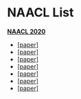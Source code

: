 <h1>NAACL List</h1>


<strong>[NAACL 2020](https://www.aclweb.org/anthology/events/naacl-2021/)</strong>
<ul>
<li><a href="Noisy Self-Knowledge Distillation for Text Summarization"><a href="https://www.aclweb.org/anthology/2021.naacl-main.56/">[paper]</a>
<li><a href="Source and Target Bidirectional Knowledge Distillation for End-to-end Speech Translation"><a href="https://www.aclweb.org/anthology/2021.naacl-main.150/">[paper]</a>
<li><a href="Data and Model Distillation as a Solution for Domain-transferable Fact Verification"><a href="https://www.aclweb.org/anthology/2021.naacl-main.360/">[paper]</a>
<li><a href="Multi-Grained Knowledge Distillation for Named Entity Recognition"><a href="https://www.aclweb.org/anthology/2021.naacl-main.454/">[paper]</a>
<li><a href="Sampling and Filtering of Neural Machine Translation Distillation Data [workshop]"><a href="https://www.aclweb.org/anthology/2021.naacl-srw.1/">[paper]</a>
<li><a href="Modality-specific Distillation[workshop]"><a href="https://www.aclweb.org/anthology/2021.maiworkshop-1.7/">[paper]</a>
<li><a href="View Distillation with Unlabeled Data for Extracting Adverse Drug Effects from User-Generated Data
[workshop]"><a href="https://www.aclweb.org/anthology/2021.smm4h-1.2/">[paper]</a>
</ul>

